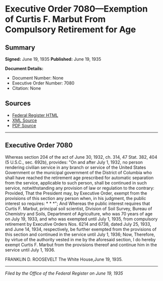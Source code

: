 # Executive Order 7080—Exemption of Curtis F. Marbut From Compulsory Retirement for Age

## Summary

**Signed:** June 19, 1935
**Published:** June 19, 1935

**Document Details:**
- Document Number: None
- Executive Order Number: 7080
- Citation: None

## Sources
- [Federal Register HTML](https://www.presidency.ucsb.edu/documents/executive-order-7080-exemption-curtis-f-marbut-from-compulsory-retirement-for-age)
- [XML Source](None)
- [PDF Source](None)

---

## Executive Order 7080

Whereas section 204 of the act of June 30, 1932, ch. 314, 47 Stat. 382, 404 (5 U.S.C., sec. 692b), provides:
"On and after July 1, 1932, no person rendering civilian service in any branch or service of the United States Government or the municipal government of the District of Columbia who shall have reached the retirement age prescribed for automatic separation from the service, applicable to such person, shall be continued in such service, notwithstanding any provision of law or regulation to the contrary: Provided, That the President may, by Executive Order, exempt from the provisions of this section any person when, in his judgment, the public interest so requires: * * *";
And Whereas the public interest requires that Curtis F. Marbut, principal soil scientist, Division of Soil Survey, Bureau of Chemistry and Soils, Department of Agriculture, who was 70 years of age on July 19, 1933, and who was exempted until July 1, 1935, from compulsory retirement by Executive Orders Nos. 6214 and 6738, dated July 25, 1933, and June 14, 1934, respectively, be further exempted from the provisions of this section and continued in the service until July 1, 1936;
Now, Therefore, by virtue of the authority vested in me by the aforesaid section, I do hereby exempt Curtis F. Marbut from the provisions thereof and continue him in the service until July 1, 1936.

FRANKLIN D. ROOSEVELT
The White House,June 19, 1935.

---

*Filed by the Office of the Federal Register on June 19, 1935*
